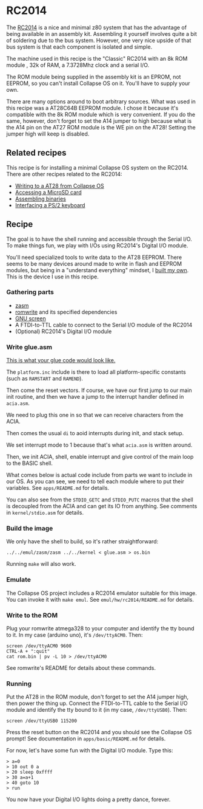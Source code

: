 # RC2014

The [RC2014][rc2014] is a nice and minimal z80 system that has the advantage
of being available in an assembly kit. Assembling it yourself involves quite a
bit of soldering due to the bus system. However, one very nice upside of that
bus system is that each component is isolated and simple.

The machine used in this recipe is the "Classic" RC2014 with an 8k ROM module
, 32k of RAM, a 7.3728Mhz clock and a serial I/O.

The ROM module being supplied in the assembly kit is an EPROM, not EEPROM, so
you can't install Collapse OS on it. You'll have to supply your own.

There are many options around to boot arbitrary sources. What was used in this
recipe was a AT28C64B EEPROM module. I chose it because it's compatible with
the 8k ROM module which is very convenient. If you do the same, however, don't
forget to set the A14 jumper to high because what is the A14 pin on the AT27
ROM module is the WE pin on the AT28! Setting the jumper high will keep is
disabled.

## Related recipes

This recipe is for installing a minimal Collapse OS system on the RC2014. There
are other recipes related to the RC2014:

* [Writing to a AT28 from Collapse OS](eeprom/README.md)
* [Accessing a MicroSD card](sdcard/README.md)
* [Assembling binaries](zasm/README.md)
* [Interfacing a PS/2 keyboard](ps2/README.md)

## Recipe

The goal is to have the shell running and accessible through the Serial I/O.
To make things fun, we play with I/Os using RC2014's Digital I/O module.

You'll need specialized tools to write data to the AT28 EEPROM. There seems to
be many devices around made to write in flash and EEPROM modules, but being in
a "understand everything" mindset, I [built my own][romwrite]. This is the
device I use in this recipe.

### Gathering parts

* [zasm][zasm]
* [romwrite][romwrite] and its specified dependencies
* [GNU screen][screen]
* A FTDI-to-TTL cable to connect to the Serial I/O module of the RC2014
* (Optional) RC2014's Digital I/O module

### Write glue.asm

[This is what your glue code would look like.](glue.asm)

The `platform.inc` include is there to load all platform-specific constants
(such as `RAMSTART` and `RAMEND`).

Then come the reset vectors. If course, we have our first jump to our main init
routine, and then we have a jump to the interrupt handler defined in `acia.asm`.

We need to plug this one in so that we can receive characters from the ACIA.

Then comes the usual `di` to aoid interrupts during init, and stack setup.

We set interrupt mode to 1 because that's what `acia.asm` is written around.

Then, we init ACIA, shell, enable interrupt and give control of the main loop
to the BASIC shell.

What comes below is actual code include from parts we want to include in our
OS. As you can see, we need to tell each module where to put their variables.
See `apps/README.md` for details.

You can also see from the `STDIO_GETC` and `STDIO_PUTC` macros that the shell
is decoupled from the ACIA and can get its IO from anything. See comments in
`kernel/stdio.asm` for details.

### Build the image

We only have the shell to build, so it's rather straightforward:

    ../../emul/zasm/zasm ../../kernel < glue.asm > os.bin

Running `make` will also work.

### Emulate

The Collapse OS project includes a RC2014 emulator suitable for this image.
You can invoke it with `make emul`. See `emul/hw/rc2014/README.md` for details.

### Write to the ROM

Plug your romwrite atmega328 to your computer and identify the tty bound to it.
In my case (arduino uno), it's `/dev/ttyACM0`. Then:

    screen /dev/ttyACM0 9600
    CTRL-A + ":quit"
    cat rom.bin | pv -L 10 > /dev/ttyACM0

See romwrite's README for details about these commands.

### Running

Put the AT28 in the ROM module, don't forget to set the A14 jumper high, then
power the thing up. Connect the FTDI-to-TTL cable to the Serial I/O module and
identify the tty bound to it (in my case, `/dev/ttyUSB0`). Then:

    screen /dev/ttyUSB0 115200

Press the reset button on the RC2014 and you should see the Collapse OS prompt!
See documentation in `apps/basic/README.md` for details.

For now, let's have some fun with the Digital I/O module. Type this:

```
> a=0
> 10 out 0 a
> 20 sleep 0xffff
> 30 a=a+1
> 40 goto 10
> run
```

You now have your Digital I/O lights doing a pretty dance, forever.

[rc2014]: https://rc2014.co.uk
[romwrite]: https://github.com/hsoft/romwrite
[zasm]: ../../tools/emul
[screen]: https://www.gnu.org/software/screen/
